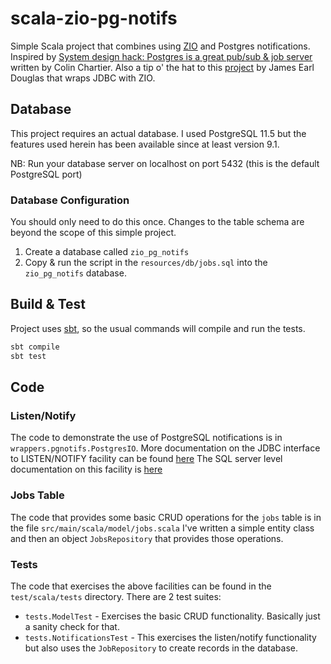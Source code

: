 # scala-zio-pg-notifs

Simple Scala project that combines using [ZIO](https://zio.dev) and Postgres notifications. Inspired by 
[System design hack: Postgres is a great pub/sub & job server](https://layerci.com/blog/postgres-is-the-answer/) written
by Colin Chartier. Also a tip o' the hat to this [project](https://gitlab.com/earldouglas/zio-jdbc) by James Earl Douglas that wraps JDBC with ZIO.

## Database
This project requires an actual database. I used PostgreSQL 11.5 but the features used herein has been available
since at least version 9.1.

NB: Run your database server on localhost on port 5432 (this is the default PostgreSQL port)

### Database Configuration 
You should only need to do this once. Changes to the table schema are beyond the scope of this simple project.

1. Create a database called `zio_pg_notifs`
2. Copy & run the script in the `resources/db/jobs.sql` into the `zio_pg_notifs` database.

## Build & Test
Project uses [sbt](https://scala-sbt.org), so the usual commands will compile and run the tests.
```bash
sbt compile
sbt test
```

## Code

### Listen/Notify
The code to demonstrate the use of PostgreSQL notifications is in `wrappers.pgnotifs.PostgresIO`. More documentation
on the JDBC interface to LISTEN/NOTIFY facility can be found [here](https://jdbc.postgresql.org/documentation/head/listennotify.html)
The SQL server level documentation on this facility is [here](https://www.postgresql.org/docs/11/sql-notify.html) 

### Jobs Table
The code that provides some basic CRUD operations for the `jobs` table is in the file `src/main/scala/model/jobs.scala`
I've written a simple entity class and then an object `JobsRepository` that provides those operations.

### Tests
The code that exercises the above facilities can be found in the `test/scala/tests` directory. There are 2 test suites:

- `tests.ModelTest` - Exercises the basic CRUD functionality. Basically just a sanity check for that.
- `tests.NotificationsTest` - This exercises the listen/notify functionality but also uses the `JobRepository` to create
records in the database. 

